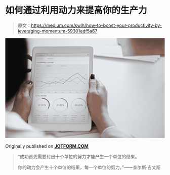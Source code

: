 # 如何通过利用动力来提高你的生产力

> 原文：<https://medium.com/swlh/how-to-boost-your-productivity-by-leveraging-momentum-59301edf5a67>

![](img/64f54686a17fa1d3ab612f78af50fb4c.png)

Originally published on [**JOTFORM.COM**](http://jotform.com)

> “成功首先需要付出十个单位的努力才能产生一个单位的结果。
> 
> 你的动力会产生十个单位的结果，每一个单位的努力。”——查尔斯·吉文斯